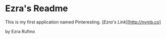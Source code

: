 # Ezra's Readme 

This is my first application named Pinteresting. 
[*Ezra's Link*][http://nymb.co]

by Ezra Rufino